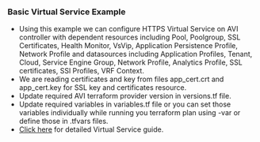 ### Basic Virtual Service Example
* Using this example we can configure HTTPS Virtual Service on AVI controller with dependent resources including Pool, Poolgroup, SSL Certificates, Health Monitor, VsVip, Application Persistence Profile, Network Profile and datasources including Application Profiles, Tenant, Cloud, Service Engine Group, Network Profile, Analytics Profile, SSL certificates, SSl Profiles, VRF Context. 
* We are reading certificates and key from files app_cert.crt and app_cert.key for SSL key and certificates resource. 
* Update required AVI terraform provider version in versions.tf file.
* Update required variables in variables.tf file or you can set those variables individually while running you terraform plan using -var or define those in .tfvars files.
* [Click here](https://avinetworks.com/docs/21.1/configuration-guide/applications/virtual-services/) for detailed Virtual Service guide.
